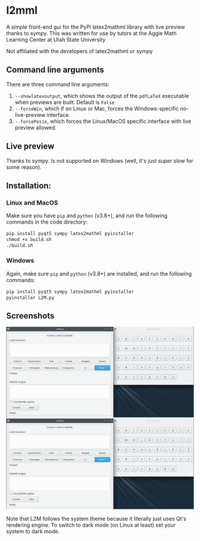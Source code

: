 # l2mml
A simple front-end gui for the PyPi latex2mathml library with live preview thanks to sympy. This was written for use by tutors at the Aggie Math Learning Center at Utah State University

Not affiliated with the developers of latex2mathml or sympy

## Command line arguments

There are three command line arguments:

1. `--showlatexoutput`, which shows the output of the `pdfLaTeX` executable when previews are built. Default is `False`
2. `--forceWin`, which if on Linux or Mac, forces the Windows-specific no-live-preview interface.
3. `--forcePosix`, which forces the Linux/MacOS specific interface with live preview allowed.

## Live preview

Thanks to sympy. Is not supported on Windows (well, it's just *super* slow for some reason).

## Installation:

### Linux and MacOS

Make sure you have `pip` and `python` (v3.8+), and run the following commands in the code directory:
```
pip install pyqt5 sympy latex2mathml pyinstaller
chmod +x build.sh
./build.sh
```

### Windows

Again, make sure `pip` and `python` (v3.8+) are installed, and run the following commands:
```
pip install pyqt5 sympy latex2mathml pyinstaller
pyinstaller L2M.py
```

## Screenshots

![l2m in light mode](screenshot.png)
![l2m in dark mode](screenshot.png)

Note that L2M follows the system theme because it literally just uses Qt's rendering engine. To switch to dark mode (on Linux at least) set your system to dark mode.
